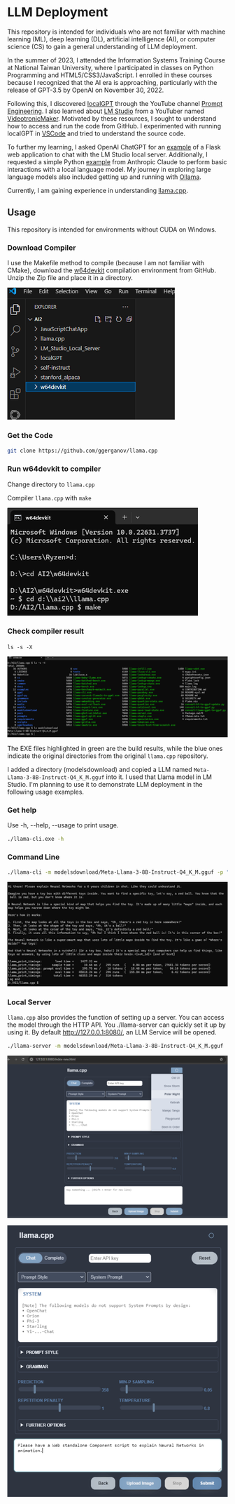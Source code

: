 # LLM Deployment

This repository is intended for individuals who are not familiar with machine learning (ML), deep learning (DL), artificial intelligence (AI), or computer science (CS) to gain a general understanding of LLM deployment.

In the summer of 2023, I attended the Information Systems Training Course at National Taiwan University, where I participated in classes on Python Programming and HTML5/CSS3/JavaScript. I enrolled in these courses because I recognized that the AI era is approaching, particularly with the release of GPT-3.5 by OpenAI on November 30, 2022.

Following this, I discovered [localGPT](https://github.com/PromtEngineer/localGPT) through the YouTube channel  [Prompt Engineering](https://www.youtube.com/@engineerprompt). I also learned about [LM Studio](https://lmstudio.ai/) from a YouTuber named [VideotronicMaker](https://www.youtube.com/@videotronicmaker). Motivated by these resources, I sought to understand how to access and run the code from GitHub. I experimented with running localGPT in [VSCode](https://code.visualstudio.com/) and tried to understand the source code.

To further my learning, I asked OpenAI ChatGPT for an [example](https://github.com/AlleninTaipei/Flask-LMStudio-Chatbot) of a Flask web application to chat with the LM Studio local server. Additionally, I requested a simple Python [example](https://github.com/AlleninTaipei/Basic-interaction-with-a-local-language-model) from Anthropic Claude to perform basic interactions with a local language model. My journey in exploring large language models also included getting up and running with [Ollama](https://ollama.com/).

Currently, I am gaining experience in understanding [llama.cpp](https://github.com/ggerganov/llama.cpp/tree/master).

## Usage

This repository is intended for environments without CUDA on Windows.

### Download Compiler

I use the Makefile method to compile (because I am not familiar with CMake), download the [w64devkit](https://github.com/skeeto/w64devkit/releases/download/v1.21.0/w64devkit-1.21.0.zip) compilation environment from GitHub. Unzip the Zip file and place it in a directory.

![image](w64devkit.png)

### Get the Code

```bash
git clone https://github.com/ggerganov/llama.cpp
```

### Run w64devkit to compiler

Change directory to `llama.cpp`

Compiler `llama.cpp` with `make`

![image](cdllamacpp.png)

### Check compiler result

`ls -s -X`

![image](make.png)

The EXE files highlighted in green are the build results, while the blue ones indicate the original directories from the original `llama.cpp`  repository.

I added a directory (modelsdownload) and copied a LLM named `Meta-Llama-3-8B-Instruct-Q4_K_M.gguf` into it. I used that Llama model in LM Studio. I'm planning to use it to demonstrate LLM deployment in the following usage examples.

### Get help 

Use -h, --help, --usage to print usage.

```bash
./llama-cli.exe -h
```
### Command Line

```bash
./llama-cli -m modelsdownload/Meta-Llama-3-8B-Instruct-Q4_K_M.gguf -p "Hi there! Please explain Neural Networks for a 6 years children in shot."
```

![image](cliresult.png)

### Local Server

`llama.cpp` also provides the function of setting up a server. You can access the model through the HTTP API. You ./llama-server can quickly set it up by using it. By default http://127.0.0.1:8080/, an LLM Service will be opened. 

```bash
./llama-server -m modelsdownload/Meta-Llama-3-8B-Instruct-Q4_K_M.gguf
```

![image](localserver.png)

![image](chat.png)